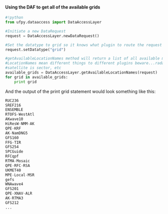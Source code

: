 #### Using the DAF to get all of the available grids

```python
#!python
from ufpy.dataaccess import DataAccessLayer

#Initiate a new DataRequest
request = DataAccessLayer.newDataRequest()

#Set the datatype to grid so it knows what plugin to route the request too
request.setDatatype("grid")

#getAvailableLocationNames method will return a list of all available models
#LocationNames mean different things to different plugins beware...radar is icao,
#satellite is sector, etc
available_grids = DataAccessLayer.getAvailableLocationNames(request)
for grid in available_grids:
    print grid
```

And the output of the print grid statement would look something like this:

```python
RUC236
SREF216
ENSEMBLE
RTOFS-WestAtl
AKwave10
HiResW-NMM-AK
QPE-KRF
AK-NamDNG5
GFS160
FFG-TIR
GFS254
SPCGuide
RFCqpf
RTMA-Mosaic
QPE-RFC-RSA
UKMET40
MPE-Local-MSR
gefs
WNAwave4
GFS201
QPE-XNAV-ALR
AK-RTMA3
GFS212
...
```
